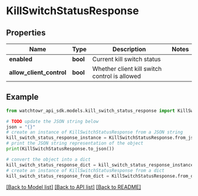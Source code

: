 # KillSwitchStatusResponse


## Properties

Name | Type | Description | Notes
------------ | ------------- | ------------- | -------------
**enabled** | **bool** | Current kill switch status | 
**allow_client_control** | **bool** | Whether client kill switch control is allowed | 

## Example

```python
from watchtowr_api_sdk.models.kill_switch_status_response import KillSwitchStatusResponse

# TODO update the JSON string below
json = "{}"
# create an instance of KillSwitchStatusResponse from a JSON string
kill_switch_status_response_instance = KillSwitchStatusResponse.from_json(json)
# print the JSON string representation of the object
print(KillSwitchStatusResponse.to_json())

# convert the object into a dict
kill_switch_status_response_dict = kill_switch_status_response_instance.to_dict()
# create an instance of KillSwitchStatusResponse from a dict
kill_switch_status_response_from_dict = KillSwitchStatusResponse.from_dict(kill_switch_status_response_dict)
```
[[Back to Model list]](../README.md#documentation-for-models) [[Back to API list]](../README.md#documentation-for-api-endpoints) [[Back to README]](../README.md)


